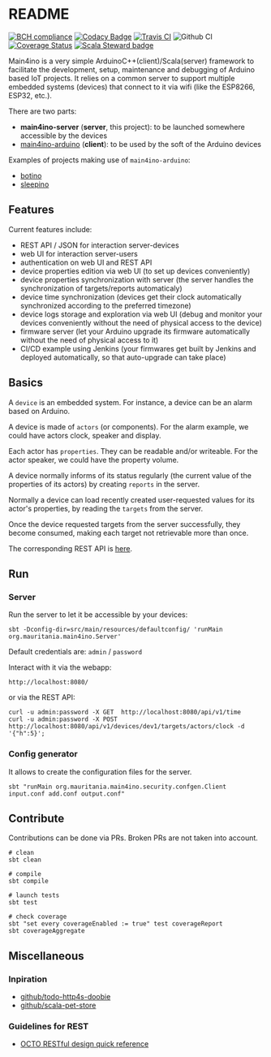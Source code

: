 # README

[![BCH compliance](https://bettercodehub.com/edge/badge/mauriciojost/main4ino-server?branch=master)](https://bettercodehub.com/results/mauriciojost/main4ino-server)
[![Codacy Badge](https://api.codacy.com/project/badge/Grade/57c35744da0a475e970c0470db4602a0)](https://app.codacy.com/manual/mauriciojost/main4ino-server?utm_source=github.com&utm_medium=referral&utm_content=mauriciojost/main4ino-server&utm_campaign=Badge_Grade_Dashboard)
[![Travis CI](https://api.travis-ci.org/mauriciojost/main4ino-server.svg)](https://travis-ci.org/mauriciojost/main4ino-server) 
![Github CI](https://github.com/mauriciojost/main4ino-server/workflows/Scala%20CI/badge.svg?branch=master)
[![Coverage Status](https://coveralls.io/repos/github/mauriciojost/main4ino-server/badge.svg?branch=master)](https://coveralls.io/github/mauriciojost/main4ino-server?branch=master) 
[![Scala Steward badge](https://img.shields.io/badge/Scala_Steward-helping-blue.svg?style=flat&logo=data:image/png;base64,iVBORw0KGgoAAAANSUhEUgAAAA4AAAAQCAMAAAARSr4IAAAAVFBMVEUAAACHjojlOy5NWlrKzcYRKjGFjIbp293YycuLa3pYY2LSqql4f3pCUFTgSjNodYRmcXUsPD/NTTbjRS+2jomhgnzNc223cGvZS0HaSD0XLjbaSjElhIr+AAAAAXRSTlMAQObYZgAAAHlJREFUCNdNyosOwyAIhWHAQS1Vt7a77/3fcxxdmv0xwmckutAR1nkm4ggbyEcg/wWmlGLDAA3oL50xi6fk5ffZ3E2E3QfZDCcCN2YtbEWZt+Drc6u6rlqv7Uk0LdKqqr5rk2UCRXOk0vmQKGfc94nOJyQjouF9H/wCc9gECEYfONoAAAAASUVORK5CYII=)](https://scala-steward.org)

Main4ino is a very simple ArduinoC++(client)/Scala(server) framework to facilitate the development, setup, maintenance and debugging of Arduino based IoT projects. It relies on a common server to support multiple embedded systems (devices) that connect to it via wifi (like the ESP8266, ESP32, etc.).

There are two parts: 
- **main4ino-server** (**server**, this project): to be launched somewhere accessible by the devices
- [main4ino-arduino](https://bitbucket.org/mauriciojost/main4ino-arduino/) (**client**): to be used by the soft of the Arduino devices

Examples of projects making use of `main4ino-arduino`:

- [botino](https://github.com/mauriciojost/botino-arduino)
- [sleepino](https://github.com/mauriciojost/sleepino)

## Features

Current features include:

- REST API / JSON for interaction server-devices
- web UI for interaction server-users
- authentication on web UI and REST API
- device properties edition via web UI (to set up devices conveniently)
- device properties synchronization with server (the server handles the synchronization of targets/reports automaticaly)
- device time synchronization (devices get their clock automatically synchronized according to the preferred timezone)
- device logs storage and exploration via web UI (debug and monitor your devices conveniently without the need of physical access to the device)
- firmware server (let your Arduino upgrade its firmware automatically without the need of physical access to it)
- CI/CD example using Jenkins (your firmwares get built by Jenkins and deployed automatically, so that auto-upgrade can take place)

## Basics

A `device` is an embedded system. For instance, a device can be an alarm based on Arduino.

A device is made of `actors` (or components). For the alarm example, we could have actors clock, speaker and display.

Each actor has `properties`. They can be readable and/or writeable. For the actor speaker, we could have the property volume.

A device normally informs of its status regularly (the current value of the properties of its actors) by creating `reports` in the server.

Normally a device can load recently created user-requested values for its actor's properties, by reading the `targets` from the server. 

Once the device requested targets from the server successfully, they become consumed, making each target not retrievable more than once.

The corresponding REST API is [here](/src/main/scala/org/mauritania/main4ino/api/v1/Service.scala).

## Run


### Server

Run the server to let it be accessible by your devices:

```
sbt -Dconfig-dir=src/main/resources/defaultconfig/ 'runMain org.mauritania.main4ino.Server'
```

Default credentials are: `admin` / `password`

Interact with it via the webapp:

```
http://localhost:8080/
```

or via the REST API: 

```
curl -u admin:password -X GET  http://localhost:8080/api/v1/time
curl -u admin:password -X POST http://localhost:8080/api/v1/devices/dev1/targets/actors/clock -d '{"h":5}';
```

### Config generator

It allows to create the configuration files for the server.

```
sbt "runMain org.mauritania.main4ino.security.confgen.Client input.conf add.conf output.conf"
```

## Contribute

Contributions can be done via PRs. Broken PRs are not taken into account.

```
# clean
sbt clean

# compile
sbt compile

# launch tests
sbt test

# check coverage
sbt "set every coverageEnabled := true" test coverageReport
sbt coverageAggregate
```

## Miscellaneous

### Inpiration

- [github/todo-http4s-doobie](https://github.com/jaspervz/todo-http4s-doobie)
- [github/scala-pet-store](https://github.com/pauljamescleary/scala-pet-store)

### Guidelines for REST

- [OCTO RESTful design quick reference](https://blog.octo.com/wp-content/uploads/2014/10/RESTful-API-design-OCTO-Quick-Reference-Card-2.2.pdf)
